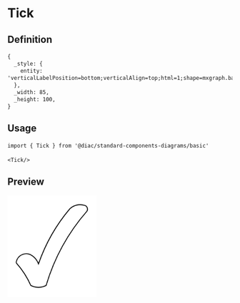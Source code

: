 # Tick

## Definition

```
{
  _style: { 
    entity: 'verticalLabelPosition=bottom;verticalAlign=top;html=1;shape=mxgraph.basic.tick',
  },
  _width: 85,
  _height: 100,
}
```

## Usage

```
import { Tick } from '@diac/standard-components-diagrams/basic'

<Tick/>
```

## Preview

<img src="./tick.png" width="200"/>

